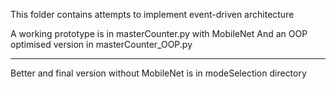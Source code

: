 This folder contains attempts to implement event-driven architecture 

A working prototype is in masterCounter.py with MobileNet 
And an OOP optimised version in masterCounter_OOP.py

----

Better and final version without MobileNet is in modeSelection directory